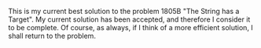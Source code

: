 This is my current best solution to the problem 1805B "The String has a Target". My current solution has been accepted, and therefore I consider it to be complete. Of course, as always, if I think of a more efficient solution, I shall return to the problem.